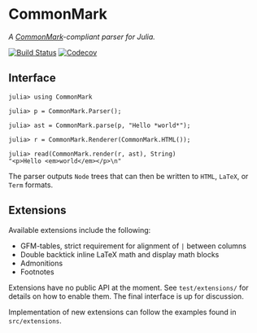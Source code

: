 # CommonMark

*A [CommonMark](https://spec.commonmark.org/current/)-compliant parser for Julia.*

[![Build Status](https://travis-ci.org/MichaelHatherly/CommonMark.jl.svg?branch=master)](https://travis-ci.com/MichaelHatherly/CommonMark.jl)
[![Codecov](https://codecov.io/gh/MichaelHatherly/CommonMark.jl/branch/master/graph/badge.svg)](https://codecov.io/gh/MichaelHatherly/CommonMark.jl)

## Interface

```
julia> using CommonMark

julia> p = CommonMark.Parser();

julia> ast = CommonMark.parse(p, "Hello *world*");

julia> r = CommonMark.Renderer(CommonMark.HTML());

julia> read(CommonMark.render(r, ast), String)
"<p>Hello <em>world</em></p>\n"
```

The parser outputs `Node` trees that can then be written to `HTML`, `LaTeX`, or
`Term` formats.

## Extensions

Available extensions include the following:

- GFM-tables, strict requirement for alignment of `|` between columns
- Double backtick inline LaTeX math and display math blocks
- Admonitions
- Footnotes

Extensions have no public API at the moment. See `test/extensions/` for details
on how to enable them. The final interface is up for discussion.

Implementation of new extensions can follow the examples found in `src/extensions`.
